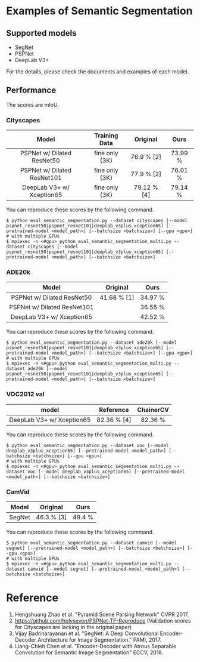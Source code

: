 # Examples of Semantic Segmentation


## Supported models
- SegNet
- PSPNet
- DeepLab V3+

For the details, please check the documents and examples of each model.

## Performance

The scores are mIoU.

### Cityscapes

| Model | Training Data | Original | Ours  |
|:-:|:-:|:-:|:-:|
| PSPNet w/ Dilated ResNet50 | fine only (3K) | 76.9 % [2] |  73.99 % |
| PSPNet w/ Dilated ResNet101 | fine only (3K) |  77.9 % [2] | 76.01 % |
| DeepLab V3+ w/ Xception65 | fine only (3K) |  79.12 % [4] | 79.14 % |

You can reproduce these scores by the following command.

```
$ python eval_semantic_segmentation.py --dataset cityscapes [--model pspnet_resnet50|pspnet_resnet101|deeplab_v3plus_xception65] [--pretrained-model <model_path>] [--batchsize <batchsize>] [--gpu <gpu>]
# with multiple GPUs
$ mpiexec -n <#gpu> python eval_semantic_segmentation_multi.py --dataset cityscapes [--model pspnet_resnet50|pspnet_resnet101|deeplab_v3plus_xception65] [--pretrained-model <model_path>] [--batchsize <batchsize>]
```

### ADE20k

| Model |  Original | Ours |
|:-:|:-:|:-:|
| PSPNet w/ Dilated ResNet50 | 41.68 % [1] |  34.97 % |
| PSPNet w/ Dilated ResNet101 |  | 36.55 % |
| DeepLab V3+ w/ Xception65 |  | 42.52 % |

You can reproduce these scores by the following command.

```
$ python eval_semantic_segmentation.py --dataset ade20k [--model pspnet_resnet50|pspnet_resnet101|deeplab_v3plus_xception65] [--pretrained-model <model_path>] [--batchsize <batchsize>] [--gpu <gpu>]
# with multiple GPUs
$ mpiexec -n <#gpu> python eval_semantic_segmentation_multi.py --dataset ade20k [--model pspnet_resnet50|pspnet_resnet101|deeplab_v3plus_xception65] [--pretrained-model <model_path>] [--batchsize <batchsize>]
```

### VOC2012 val

| model |  Reference | ChainerCV |
|:-:|:-:|:-:|
| DeepLab V3+ w/ Xception65 | 82.36 % [4] | 82.36 % |

You can reproduce these scores by the following command.

```
$ python eval_semantic_segmentation.py --dataset voc [--model deeplab_v3plus_xception65] [--pretrained-model <model_path>] [--batchsize <batchsize>] [--gpu <gpu>]
# with multiple GPUs
$ mpiexec -n <#gpu> python eval_semantic_segmentation_multi.py --dataset voc [--model deeplab_v3plus_xception65] [--pretrained-model <model_path>] [--batchsize <batchsize>]
```

### CamVid

| Model | Original | Ours |
|:-:|:-:|:-:|
| SegNet | 46.3 % [3] | 49.4 % |

You can reproduce these scores by the following command.

```
$ python eval_semantic_segmentation.py --dataset camvid [--model segnet] [--pretrained-model <model_path>] [--batchsize <batchsize>] [--gpu <gpu>]
# with multiple GPUs
$ mpiexec -n <#gpu> python eval_semantic_segmentation_multi.py --dataset camvid [--model segnet] [--pretrained-model <model_path>] [--batchsize <batchsize>]
```


# Reference

1. Hengshuang Zhao et al. "Pyramid Scene Parsing Network" CVPR 2017.
2. https://github.com/holyseven/PSPNet-TF-Reproduce (Validation scores for Cityscapes are lacking in the original paper)
3. Vijay Badrinarayanan et al. "SegNet: A Deep Convolutional Encoder-Decoder Architecture for Image Segmentation." PAMI, 2017.
4. Liang-Chieh Chen et al. "Encoder-Decoder with Atrous Separable Convolution for Semantic Image Segmentation" ECCV, 2018.
